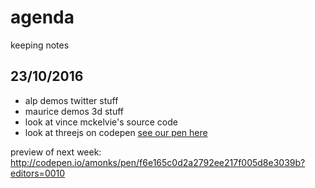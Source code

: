 # agenda 
keeping notes

## 23/10/2016

- alp demos twitter stuff
- maurice demos 3d stuff
- look at vince mckelvie's source code
- look at threejs on codepen [see our pen here](https://codepen.io/amonks/pen/GjzrvG?editors=0010)

preview of next week:  http://codepen.io/amonks/pen/f6e165c0d2a2792ee217f005d8e3039b?editors=0010
